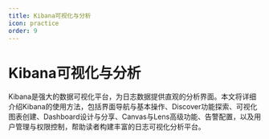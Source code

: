 ```yaml
---
title: Kibana可视化与分析
icon: practice
order: 9
---
```


# Kibana可视化与分析

Kibana是强大的数据可视化平台，为日志数据提供直观的分析界面。本文将详细介绍Kibana的使用方法，包括界面导航与基本操作、Discover功能探索、可视化图表创建、Dashboard设计与分享、Canvas与Lens高级功能、告警配置，以及用户管理与权限控制，帮助读者构建丰富的日志可视化分析平台。
